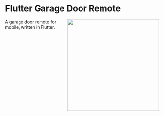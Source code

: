 # Flutter Garage Door Remote

<img width="300" align="right" src="https://thumbs.gfycat.com/WickedHospitableEidolonhelvum-size_restricted.gif">

A garage door remote for mobile, written in Flutter.
